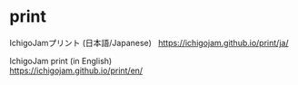 # print
IchigoJamプリント (日本語/Japanese)  
https://ichigojam.github.io/print/ja/  

IchigoJam print (in English)  
https://ichigojam.github.io/print/en/  

